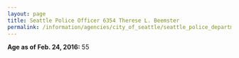 ```yaml
---
layout: page
title: Seattle Police Officer 6354 Therese L. Beemster
permalink: /information/agencies/city_of_seattle/seattle_police_department/copbook/6354/
---
```


**Age as of Feb. 24, 2016:** 55
